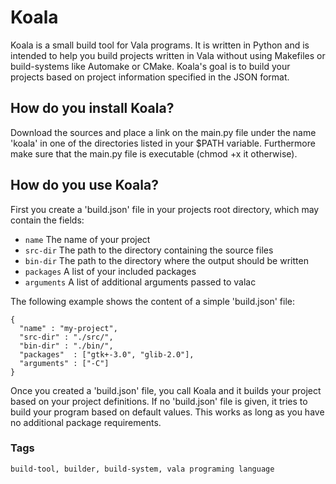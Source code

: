 # Koala

Koala is a small build tool for Vala programs. It is written in Python and is 
intended to help you build projects written in Vala without using Makefiles
or build-systems like Automake or CMake. Koala's goal is to build your 
projects based on project information specified in the JSON format. 

## How do you install Koala?

Download the sources and place a link on the main.py file under the name 'koala'
in one of the directories listed in your $PATH variable. Furthermore make sure
that the main.py file is executable (chmod +x it otherwise).

## How do you use Koala?

First you create a 'build.json' file in your projects root directory, which may
contain the fields:

+ `name`
The name of your project
+ `src-dir`
The path to the directory containing the source files
+ `bin-dir`
The path to the directory where the output should be written
+ `packages`
A list of your included packages
+ `arguments`
A list of additional arguments passed to valac

The following example shows the content of a simple  'build.json' file:

	{
	  "name" : "my-project",
	  "src-dir" : "./src/",
	  "bin-dir" : "./bin/",
	  "packages"  : ["gtk+-3.0", "glib-2.0"],
	  "arguments" : ["-C"]
	}

Once you created a 'build.json' file, you call Koala and it builds your project
based on your project definitions. If no 'build.json' file is given, it tries
to build your program based on default values. This works as long as you have
no additional package requirements.

### Tags
	build-tool, builder, build-system, vala programing language
